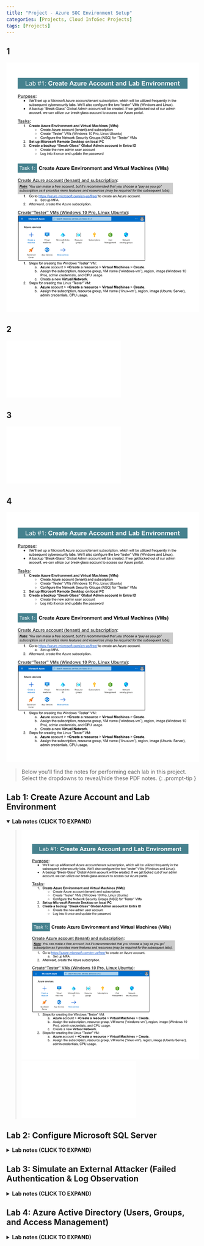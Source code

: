 ```yaml
---
title: "Project - Azure SOC Environment Setup"
categories: [Projects, Cloud InfoSec Projects]
tags: [Projects]
---
```


## 1

<img src="/assets/lab%20notes/lab1.pdf" alt="Lab 1 notes">

## 2

<embed src="/assets/lab%20notes/lab1.pdf" type="application/pdf"/>

## 3

<embed src="/assets/lab%20notes/lab1.pdf" type="application/pdf"/>

## 4

<img src="/assets/lab%20notes/lab1.pdf" alt="Lab 1 notes" type="application/pdf">


> Below you'll find the notes for performing each lab in this project. Select the dropdowns to reveal/hide these PDF notes.
{: .prompt-tip }

## Lab 1: Create Azure Account and Lab Environment 

<details open>
  <summary>
    <strong>Lab notes (CLICK TO EXPAND)</strong>
  </summary>
  <blockquote>
    <img src="/assets/lab%20notes/lab1.pdf" alt="Lab 1 notes">
    <embed src="/assets/lab%20notes/lab1.pdf" type="application/pdf"/>
  </blockquote>
</details>

## Lab 2: Configure Microsoft SQL Server

<details>
  <summary>
    <strong>Lab notes (CLICK TO EXPAND)</strong>
  </summary>
  <blockquote>
    <img src="/assets/lab%20notes/lab2.pdf" alt="Lab 2 notes">
  </blockquote>
</details>

## Lab 3: Simulate an External Attacker (Failed Authentication & Log Observation

<details>
  <summary>
    <strong>Lab notes (CLICK TO EXPAND)</strong>
  </summary>
  <blockquote>
    <img src="/assets/lab%20notes/lab3.pdf" alt="Lab 3 notes">
  </blockquote>
</details>

## Lab 4: Azure Active Directory (Users, Groups, and Access Management)

<details>
  <summary>
    <strong>Lab notes (CLICK TO EXPAND)</strong>
  </summary>
  <blockquote>
    <img src="/assets/lab%20notes/lab4.pdf" alt="Lab 4 notes">
  </blockquote>
</details>
